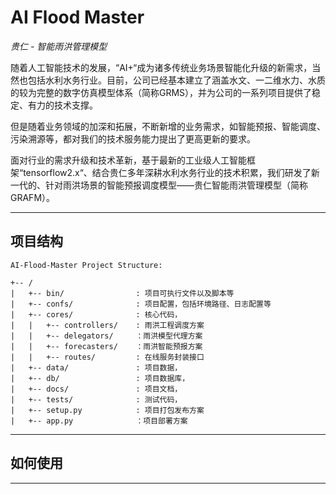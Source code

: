 # AI Flood Master

*贵仁 - 智能雨洪管理模型*

随着人工智能技术的发展，“AI+“成为诸多传统业务场景智能化升级的新需求，当然也包括水利水务行业。目前，公司已经基本建立了涵盖水文、一二维水力、水质的较为完整的数字仿真模型体系（简称GRMS），并为公司的一系列项目提供了稳定、有力的技术支撑。

但是随着业务领域的加深和拓展，不断新增的业务需求，如智能预报、智能调度、污染溯源等，都对我们的技术服务能力提出了更高更新的要求。

面对行业的需求升级和技术革新，基于最新的工业级人工智能框架“tensorflow2.x“、结合贵仁多年深耕水利水务行业的技术积累，我们研发了新一代的、针对雨洪场景的智能预报调度模型——贵仁智能雨洪管理模型（简称GRAFM）。

---------------------------------------------------------------------------------

## 项目结构

```
AI-Flood-Master Project Structure:

+-- /
|   +-- bin/                : 项目可执行文件以及脚本等
|   +-- confs/              : 项目配置，包括环境路径、日志配置等
|   +-- cores/              : 核心代码，
|   |   +-- controllers/    : 雨洪工程调度方案
|   |   +-- delegators/     ：雨洪模型代理方案
|   |   +-- forecasters/    ：雨洪智能预报方案
|   |   +-- routes/         : 在线服务封装接口
|   +-- data/               : 项目数据，
|   +-- db/                 : 项目数据库，
|   +-- docs/               : 项目文档，
|   +-- tests/              : 测试代码，
|   +-- setup.py            : 项目打包发布方案
|   +-- app.py              ：项目部署方案
```

---------------------------------------------------------------------------------

## 如何使用


---------------------------------------------------------------------------------
